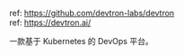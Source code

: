 
ref: https://github.com/devtron-labs/devtron  
ref: https://devtron.ai/  

一款基于 Kubernetes 的 DevOps 平台。

